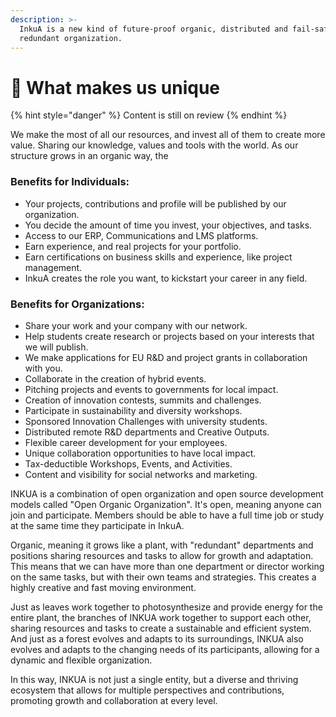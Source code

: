 ```yaml
---
description: >-
  InkuA is a new kind of future-proof organic, distributed and fail-safe
  redundant organization.
---
```


# 🥇 What makes us unique

{% hint style="danger" %}
Content is still on review
{% endhint %}

We make the most of all our resources, and invest all of them to create more value. Sharing our knowledge, values and tools with the world. As our structure grows in an organic way, the&#x20;

### Benefits for Individuals:

* Your projects, contributions and profile will be published by our organization.&#x20;
* You decide the amount of time you invest, your objectives, and tasks.
* Access to our ERP, Communications and LMS platforms.
* Earn experience, and real projects for your portfolio.
* Earn certifications on business skills and experience, like project management.&#x20;
* InkuA creates the role you want, to kickstart your career in any field.

### Benefits for Organizations:&#x20;

* Share your work and your company with our network.
* Help students create research or projects based on your interests that we will publish.&#x20;
* We make applications for EU R\&D and project grants in collaboration with you.&#x20;
* Collaborate in the creation of hybrid events.
* Pitching projects and events to governments for local impact.
* Creation of innovation contests, summits and challenges.&#x20;
* Participate in sustainability and diversity workshops.
* Sponsored Innovation Challenges with university students.
* Distributed remote R\&D departments and Creative Outputs.
* Flexible career development for your employees.
* Unique collaboration opportunities to have local impact.
* Tax-deductible Workshops, Events, and Activities.
* Content and visibility for social networks and marketing.



INKUA is a combination of open organization and open source development models called "Open Organic Organization". It's open, meaning anyone can join and participate. Members should be able to have a full time job or study at the same time they participate in InkuA.&#x20;

Organic, meaning it grows like a plant, with "redundant" departments and positions sharing resources and tasks to allow for growth and adaptation. This means that we can have more than one department or director working on the same tasks, but with their own teams and strategies. This creates a highly creative and fast moving environment.

Just as leaves work together to photosynthesize and provide energy for the entire plant, the branches of INKUA work together to support each other, sharing resources and tasks to create a sustainable and efficient system. And just as a forest evolves and adapts to its surroundings, INKUA also evolves and adapts to the changing needs of its participants, allowing for a dynamic and flexible organization.

In this way, INKUA is not just a single entity, but a diverse and thriving ecosystem that allows for multiple perspectives and contributions, promoting growth and collaboration at every level.

